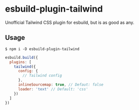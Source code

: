 
# esbuild-plugin-tailwind

Unofficial Tailwind CSS plugin for esbuild, but is as good as any.

## Usage

```
$ npm i -D esbuild-plugin-tailwind
```

```js
esbuild.build({
  plugins: [
    tailwind({
      config: {
        // Tailwind config
      },
      inlineSourcemap: true, // Defaut: false
      loader: 'text' // Default: 'css'
    })
  ]
})
```
